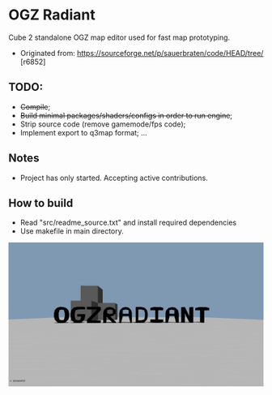 # OGZ Radiant
Cube 2 standalone OGZ map editor used for fast map prototyping.
- Originated from: https://sourceforge.net/p/sauerbraten/code/HEAD/tree/
[r6852]

## TODO:
- ~~Compile~~;
- ~~Build minimal packages/shaders/configs in order to run engine~~;
- Strip source code (remove gamemode/fps code);
- Implement export to q3map format;
  ...

## Notes
- Project has only started. Accepting active contributions.

## How to build
- Read "src/readme_source.txt" and install required dependencies
- Use makefile in main directory.

![Screenshot](screenshot.png)
